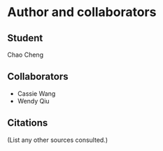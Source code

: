 Author and collaborators
========================

Student
-------
Chao Cheng


Collaborators
-------------
- Cassie Wang
- Wendy Qiu


Citations
---------
(List any other sources consulted.)
